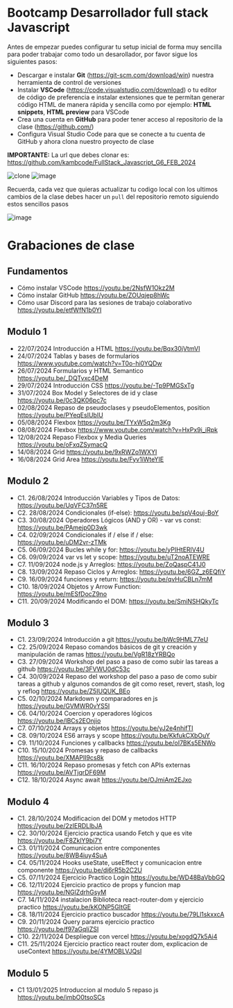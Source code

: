 # Bootcamp Desarrollador full stack Javascript

Antes de empezar puedes configurar tu setup inicial de forma muy sencilla para poder trabajar como todo un desarollador, por favor sigue los siguientes pasos:

- Descargar e instalar **Git** (https://git-scm.com/download/win) nuestra herramienta de control de versiones
- Instalar **VSCode** (https://code.visualstudio.com/download) o tu editor de código de preferencia e instalar extensiones que te permitan generar código HTML de manera rápida y sencilla como por ejemplo: **HTML snippets**, **HTML preview** para VSCode
- Crea una cuenta en **GitHub** para poder tener acceso al repositorio de la clase (https://github.com/)
- Configura Visual Studio Code para que se conecte a tu cuenta de GitHub y ahora clona nuestro proyecto de clase

**IMPORTANTE:** La url que debes clonar es: https://github.com/kambcode/FullStack_Javascript_G6_FEB_2024

![clone](https://github.com/kambcode/FullStack_Javascript_G3_2023_09_04/assets/137812574/b49be206-5c67-40e8-a567-bdd957c549eb)
![image](https://github.com/KamiloMontoya/kambcode_g1/assets/11945476/ca0ce2ad-72ec-431d-b3e1-55b84c64ec13)

Recuerda, cada vez que quieras actualizar tu codigo local con los ultimos cambios de la clase debes hacer un `pull` del repositorio remoto siguiendo estos sencillos pasos

![image](https://github.com/KamiloMontoya/kambcode_g1/assets/11945476/8d8f7da6-aa4c-4d67-9dec-59cd360bda0f)

# Grabaciones de clase
## Fundamentos
- Cómo instalar VSCode https://youtu.be/2NsfW1Okz2M
- Cómo instalar GitHub https://youtu.be/ZOUqjep8hWc
- Cómo usar Discord para las sesiones de trabajo colaborativo https://youtu.be/etfWfN1b0YI

## Modulo 1
- 22/07/2024 Introducción a HTML https://youtu.be/Bqx30jVtmVI
- 24/07/2024 Tablas y bases de formularios https://www.youtube.com/watch?v=T0o-hi0YQDw
- 26/07/2024 Formularios y HTML Semantico https://youtu.be/_DQTvxc4DeM
- 29/07/2024 Introducción CSS https://youtu.be/-Tp9PMGSxTg
- 31/07/2024 Box Model y Selectores de id y clase https://youtu.be/0c3QK06pc7c
- 02/08/2024 Repaso de pseudoclases y pseudoElementos, position https://youtu.be/PYeqEsIUbIU
- 05/08/2024 Flexbox https://youtu.be/TYxW5q2m3Kg
- 08/08/2024 Flexbox https://www.youtube.com/watch?v=HxPx9i_iRpk 
- 12/08/2024 Repaso Flexbox y Media Queries https://youtu.be/oFxqZSymacQ 
- 14/08/2024 Grid https://youtu.be/9xRWZo1WXYI
- 16/08/2024 Grid Area https://youtu.be/Fyv1iWteYIE

## Modulo 2
- C1. 26/08/2024 Introducción Variables y Tipos de Datos: https://youtu.be/UqVFC37n5RE
- C2. 28/08/2024 Condicionales (if-else): https://youtu.be/spV4ouj-BoY
- C3. 30/08/2024 Operadores Lógicos (AND y OR) - var vs const: https://youtu.be/PAmejp0D3wk
- C4. 02/09/2024 Condicionales if / else if / else: https://youtu.be/uDM2vr-zTMk
- C5. 06/09/2024 Bucles while y for: https://youtu.be/yPIHtERlV4U
- C6. 09/09/2024 var vs let y scope: https://youtu.be/uT2noATEWRE
- C7. 11/09/2024 node.js y Arreglos: https://youtu.be/ZoQaspC41J0
- C8. 13/09/2024 Repaso Ciclos y Arreglos: https://youtu.be/6GZ_z6EQfiY
- C9. 16/09/2024 funciones y return: https://youtu.be/qvHuCBLn7mM
- C10. 18/09/2024 Objetos y Arrow Function: https://youtu.be/mESfDocZ9no
- C11. 20/09/2024 Modificando el DOM: https://youtu.be/SmiNSHQkyTc


## Modulo 3
- C1. 23/09/2024 Introducción a git https://youtu.be/bWc9HML77eU
- C2. 25/09/2024 Repaso comandos básicos de git y creación y manipulación de ramas https://youtu.be/VgR18zYRBQo
- C3. 27/09/2024 Workshop del paso a paso de como subir las tareas a github https://youtu.be/3FVWU0dC53c
- C4. 30/09/2024 Repaso del workshop del paso a paso de como subir tareas a github y algunos comandos de git como reset, revert, stash, log y reflog https://youtu.be/Z5IUQUK_BEo
- C5. 02/10/2024 Markdown y comparadores en js https://youtu.be/GVMWR0vYS5I
- C6. 04/10/2024 Coercion y operadores lógicos  https://youtu.be/lBCs2EOnjio
- C7. 07/10/2024 Arrays y objetos https://youtu.be/yJ2e4nhifTI
- C8. 09/10/2024 ES6 arrays y scope https://youtu.be/KkfukCXbOuY
- C9. 11/10/2024 Funciones y callbacks https://youtu.be/oI7BKs5ENWo
- C10. 15/10/2024 Promesas y repaso de callbacks https://youtu.be/XMAPlI9cs8k
- C11. 16/10/2024 Repaso promesas y fetch con APIs externas https://youtu.be/AVTjqrDF69M
- C12. 18/10/2024 Async await https://youtu.be/OJmiAm2EJxo

## Modulo 4
- C1. 28/10/2024 Modificacion del DOM y metodos HTTP https://youtu.be/2zIERDLlbJA
- C2. 30/10/2024 Ejercicio practica usando Fetch y que es vite https://youtu.be/F8ZklY9bi7Y
- C3. 01/11/2024 Comunicacion entre componentes https://youtu.be/8WB4iuy4SuA
- C4. 05/11/2024 Hooks useState, useEffect y comunicacion entre componente https://youtu.be/di6rR5b2C2U 
- C5. 07/11/2024 Ejercicio Practico Login https://youtu.be/WD48BaVbbGQ
- C6. 12/11/2024 Ejercicio practico de props y funcion map https://youtu.be/NGlZdrhGsyM
- C7. 14/11/2024 instalacion Biblioteca react-router-dom y ejercicio practico https://youtu.be/kKONP5GItGE 
- C8. 18/11/2024 Ejercicio practico buscador https://youtu.be/79Ll1skxxcA
- C9. 20/11/2024 Query params ejercicio practico https://youtu.be/f97aGqIiZSI
- C10. 22/11/2024 Despliegue con vercel https://youtu.be/xogdQ7k5Ai4
- C11. 25/11/2024 Ejercicio practico react router dom, explicacion de useContext https://youtu.be/4YMOBLVJQsI

## Modulo 5
- C1 13/01/2025 Introduccion al modulo 5 repaso js https://youtu.be/imbO0tsoSCs 
